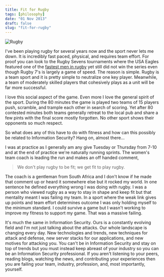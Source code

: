 ```yaml
---
title: Fit for Rugby
tags: [philosophy]
date: "01 Nov 2013"
draft: false
slug: "fit-for-rugby"
---
```


![Rugby](http://www.nashvillewomensrugby.com/Portals/1509/Images/misc/the_spirit_of_rugby_410105.jpg)

I've been playing rugby for several years now and the sport never lets me down. It is incredibly fast paced, physical, and requires team effort. For proof you can look to the Rugby Sevens tournaments where the USA Eagles featured one of the [fastest men in rugby](http://en.wikipedia.org/wiki/Carlin_Isles) yet still did not win the series even though Rugby 7's is largely a game of speed. The reason is simple. Rugby is a team sport and it is pretty simple to neutralize one key player. Meanwhile, a team of moderately skilled players that cohesively plays as a unit will be far more successful.

I love this social aspect of the game. Even more I love the general spirit of the sport. During the 80 minutes the game is played two teams of 15 players push, scramble, and trample each other in search of scoring. Yet after 80 contested minutes both teams generally retreat to the local pub and share a few pints with the final score mostly forgotten. No other sport shows their opponents so much respect.

So what does any of this have to do with fitness and how can this possibly be related to Information Security? Hang on, almost there...

I was at practice as I generally am any give Tuesday or Thursday from 7-10 and at the end of practice we're naturally running sprints. The women's team coach is leading the run and makes an off handed comment,

>  We don't play rugby to be fit; we get fit to play rugby.

The coach is a gentleman from South Africa and I don't know if he made that comment up or heard it somewhere else but it rocked my world. In one sentence he defined everything wrong I was doing with rugby. I was a person who viewed rugby as a way to stay in shape and keep fit but that mentality meant I was failing my team. In a sport where the weak link gives up points and team effort determines outcome I was only holding myself to the minimum standard. I could survive a game but I wasn't working to improve my fitness to support my game. That was a massive failing.

It's much the same in Information Security. Ours is a constantly evolving field and I'm not just talking about the attacks. Our whole landscape is changing every day. New technologies and trends, new techniques for attack and defense, new server stacks for our applications, and new motives for attacking you. You can't be in Information Security and stay on top of trends but you must instead keep abreast of your industry so you can be an Information Security professional. If you aren't listening to your peers, reading blogs, watching the news, and contributing your experiences then you are failing your team, industry, profession, and, most importantly, yourself.
